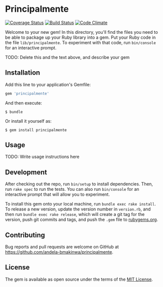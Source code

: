 # Principalmente

[![Coverage Status](https://coveralls.io/repos/andela-bmakinwa/principalmente/badge.svg?branch=develop&service=github)](https://coveralls.io/github/andela-bmakinwa/principalmente?branch=develop) [![Build Status](https://travis-ci.org/andela-bmakinwa/principalmente.svg)](https://travis-ci.org/andela-bmakinwa/principalmente) [![Code Climate](https://codeclimate.com/repos/5692cd1216dbe32faa004748/badges/3b9aeea43ebc75b7a29e/gpa.svg)](https://codeclimate.com/repos/5692cd1216dbe32faa004748/feed)

Welcome to your new gem! In this directory, you'll find the files you need to be able to package up your Ruby library into a gem. Put your Ruby code in the file `lib/principalmente`. To experiment with that code, run `bin/console` for an interactive prompt.

TODO: Delete this and the text above, and describe your gem

## Installation

Add this line to your application's Gemfile:

```ruby
gem 'principalmente'
```

And then execute:

    $ bundle

Or install it yourself as:

    $ gem install principalmente

## Usage

TODO: Write usage instructions here

## Development

After checking out the repo, run `bin/setup` to install dependencies. Then, run `rake spec` to run the tests. You can also run `bin/console` for an interactive prompt that will allow you to experiment.

To install this gem onto your local machine, run `bundle exec rake install`. To release a new version, update the version number in `version.rb`, and then run `bundle exec rake release`, which will create a git tag for the version, push git commits and tags, and push the `.gem` file to [rubygems.org](https://rubygems.org).

## Contributing

Bug reports and pull requests are welcome on GitHub at https://github.com/andela-bmakinwa/principalmente.


## License

The gem is available as open source under the terms of the [MIT License](http://opensource.org/licenses/MIT).

